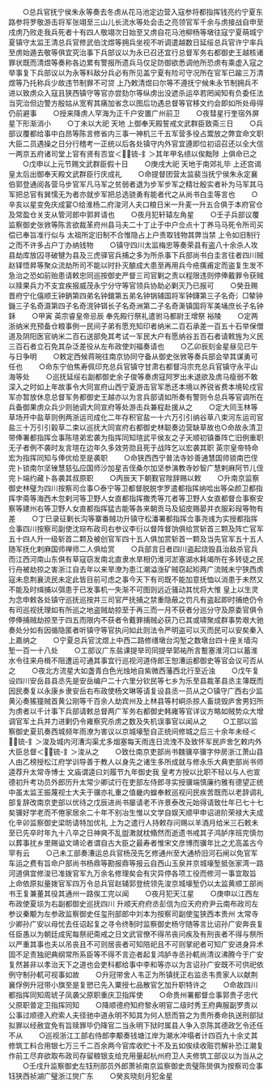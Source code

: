 <!-- { "loadSidebar": true } -->
　　○总兵官抚宁侯朱永等奏去冬虏从花马池定边营入寇参将都指挥钱亮约宁夏东路参将罗敬游击将军张翊至三山儿长流水等处会击之亮领官军千余与虏接战自申至戌虏乃败走我兵死者十有四人敬翊次日始至又虏自花马池柳杨等墩往寇宁夏萌城宁夏镇守太监王清总兵官修武伯沈煜等拥兵坐视不听调遣越数日延绥总兵官许宁率兵至虏始遁去敬等俱宜究治事下兵部议以为永已召还宜行总督军务右都御史王越核诸罪状既而清煜等奏称各边累有警报所遗兵马仅足防御欲悉调他所恐虏有乘虚入寇之举事复下兵部议以为永等料敌分兵必有所见盖宁夏有险可守况所在官军已踰三万清煜等乃托称兵少故违节制罪不可贷  上乃敕清煜曰尔等不遵抚宁候朱永节制拥兵不进以致虏众入寇且狭西镇守等官亦尝劾尔等纵虏出没遮杀运卒若罔闻知有负委任法当究治但边警方殷姑从宽宥其痛加省念以图后功遇总督等官移文约会即如所处毋得仍前避事
　　○授来降虏人罕海为正千户安置广州前卫
　　○夜彗星行奎宿外屏星下形渐消小
　　○丁未以大祀  天地  上御奉天殿誓戒文武群臣致斋三日
　　○兵部议覆都给事中白昂等陈言修省内三事一神机三千五军营多役占鬻放之弊宜命文职大臣二员遇操之日分行稽考一正统以后各处镇守内外官宜遵即位初诏召还以全大信一两京五府诸司堂上官有贤有否宜＜锍-釒＞其年甲名绩以俟黜陟  上俱命已之
　　○戊申以上元节赐文武群臣假十日
　　○庚戌大祀  天地于南郊礼毕  上还宫谒  皇太后出御奉天殿文武群臣行庆成礼
　　○命提督团营太监裴当抚宁侯朱永定襄伯郭登通阅各营马步官军凡马军之贫弱者退为步军步军之精壮殷实者补为马军其马军把总官有巽懦无为者亦就步军把总选骁勇有能者代之从尚书白圭等言也
　　○辛亥以星变免庆成宴○给淮杨二府浚河人夫口粮日米一升麦一升五合俱于本府官仓及常盈仓关支从管河郎中郭昇请也
　　○夜月犯轩辕左角星
　　○壬子兵部议覆监察御史张敩等陈言欲裁革府州县马夫二十丁止于中户佥点十丁养马马死令所司买偿已奉旨准行似与  太祖所定旧制不合惟隐占上户责取钱物其弊当禁  上令如旧制行之而不许多占户丁办纳钱物
　　○镇守四川太监梅忠等奏荣县有盗八十余杀人攻县劫库放囚寻破犍为县及三虎驿官兵捕之多为所杀事下兵部尚书白圭言往者四川贼赵铎悟昇等聚众流劫所司不能以时扑灭酿成大患至再用兵今疮痍甫定而盗复生发不急治之恐如前贻患请敕忠同巡按御史严督三司官剿之责以程限违则停俸戴罪令获贼以赎果兵力不支宜疾报威茂永宁分守等官领兵协助必剿灭乃已报可
　　○癸丑赐晋府宁化僖顺王钟鈵第四弟名钟錥第五弟名钟锅辅国将军钟鑮第三子名奇氵□辇钟鐖三子名奇滠第四子名奇涀钟铒长子名奇洲第二子名奇澌镇国将军美埇庶长子名钟鉌
　　○甲寅  英宗睿皇帝忌辰  奉先殿行祭礼遣驸马都尉王增祭  裕陵
　　○定两浙纳米充预备仓粮事例一民间子弟有愿充知印者纳米二百石承差一百五十石举保僧道及阴阳医官纳米二百石送部免其考试一军民大户有愿纳谷五百石者请敕旌为义民三百石者立石免其杂泛差役从左布政使刘福奏请也
　　○乙卯辰刻金星昼见已午与日争明
　　○敕定西候蒋琬往南京协同守备从御史张敩等奏兵部会举其谋勇可任也
　　○命东宁伯焦寿佩印充总兵官镇守甘肃右都督冯宗充总兵官镇守永平山海等处
　　○巡抚延绥右副都御史余子俊等奏虏寇阿罗出未退欲及虏马瘦弱不敢深入之时如上年故事令大同宣府山西宁夏游击官军悉还本境以养锐省费本境轮戍官军亦暂放休息总督军务都御史王越亦以为言兵部请如所奏有警则令总兵等官调所在兵备御果虏众兵少则驰调大同宣府等处游击兵兼程赴援从之
　　○定大同玉林等草场开中盐草则例两浙运司成化二年存积官盐一十六万引引纳谷草八束河东运司官盐三十万引引榖草二束以巡抚大同宣府右都御史林聪奏边营缺草故也○命故永清卫带俸署都指挥佥事陈瑄弟宏袭为指挥同知瑄武平侯友之子天顺初镇番阵亡旧例重职无子者例不袭时友言瑄在边年久多效劳勋且死于战阵乞以宏袭其职  英宗皇帝特命宏为指挥同知与俸优给至是袭职
　　○命狭西西宁普法寺妙善通慧国师锁南巴侄完卜锁南尔坚锉慧慈弘应国师沙加星吉侄桑尔加坚参演教寺妙智广慧剌麻阿节儿侄完卜端约藏卜各袭其叔原职
　　○丙辰天下朝觐官陛辞赐以敕
　　○升南京监察御史林璧为四川按察司佥事○泰宁等卫都督脱脱孛罗遣都指挥纳哈出等朵颜卫都指挥孛斋等海西木忽剌河等卫野人女直都指挥撒秃等兀者等卫野人女直都督佥事察安察等建州右等卫野人女直都指挥猛古能等各来朝贡马及貂皮赐晏并衣服彩叚等物有差
　　○丁巳录征剿长沟等寨番贼功升镇守松潘署都指挥佥事尧彧为实授都指挥佥事四川按察司副使沈琮布政司右参议李衍以督阵督饷俱给赏斩首三颗及阵亡官军五十四人升一级斩首二颗及被创官军四十五人俱加赏斩首一颗及当先官军五十五人随军抚化剌麻国师禅师二人俱给赏
　　○兵部言日者四川盗起烧毁县治敌杀官兵而江西河南山东俱有草寇窃发南北直隶水旱相仍淮河淤塞湖水耗竭所在多转徒之民行舟被劫掠之害浙江自去年以来旱潦为患江潮溢涨矿贼窃起矧两广流贼未宁狭西虏寇未息荆襄流民未定此皆目前可虑之事今天下有司既不能加意抚恤以消患于未然又不能及时缉捕以弭患于已发事机一失渐不可图则远近骚动其忧将大惟  皇上以生灵为念申敕各处镇守巡抚巡按并三司官严抚捕之禁重隐蔽之罚凡有盗起即时捕绝仍令有司巡视抚理如有所巡之地盗贼劫掠至于再三而一月不获者分巡分守及原委官俱令停俸捕贼劫掠至于四五而限内不获者令戴罪捕贼必获乃已其或啸聚成群事势艰大驰奏处分如有因循隐匿者听镇守等官执问如此则法令严明盗可以灭而民可以安矣秦入  上嘉纳之
　　○宁夏总兵官沈煜上中西二路修缮墩台沟堑之数墩台四十座关墙沟堑一百一十八处
　　○工部议广东盐课提举司同提举郭祐所言蹔塞淮河口以蓄淮水令往来舟楫不阻遭运可通其事宜行巡视河道侍郎王恕漕运都御史等官会议可否从之
　　○夜北方流星大如盏青白色光烛地自紫微西藩西北行至近浊
　　○戊午复设四川安岳县县丞先是安岳编户二十六里分钦民等七乡为乐至县裁革县丞主簿既而因民奏复以永康乡隶安岳右布政使杨文琳等请复设县丞一员从之○镇守广西右少监黄沁奏猺獞贼首黄公刚等千百余人劫宾州及上林县等村峒杀掠人畜烧毁庐舍男妇所为虏者以千计事下兵部请敕总督两广军务右都御史韩雍等官详议方略如贼势众大增调官军土兵并力进剿仍令雍察究杀虏之数及失机误事官以闻从之
　　○工部以监察御史夏玑奏西城频年雨潦为害议以京城壕堑自正统间修城之后三十余年未经＜锍-釒＞浚及城内河漕沟渠尤多烟塞每天雨连日流洩不及致怀军民庐舍乞敕内外大臣总督＜锍-釒＞浚从之
　　○致仕南京吏部尚书魏骥卒骥字仲房浙江萧山县人由乙榜授松江府学训导善于教人以身先之诸生多所成就与修永乐大典吏部尚书师逵荐升太常寺博士  文庙谓逵曰刘履节九年御史我  皇考方授以比职不轻以与人也宣德初升考功员外郎历升太常少卿试行在吏部左侍郎寻实授骥端慎廉约雅有德望正统中虽太监王振蔑视士大夫于骥亦礼重之值畿内蝗奉敕巡视问民疾苦既而以老辞调礼部复辞改南京吏部以优待之戊辰进尚书屡请老不许景泰改元始得请致仕年已七十七矣骥好学老而不倦家居余二十年不别冶生惟以文学自娱天顺甲申诏进阶荣禄大夫成化辛卯监察御史梁昉请特加优礼  上为之遣行人持敕存问赐以羊酒月给米三石敕未至已先卒时年九十八卒之日神爽不乱盥潄就枕翛然而逝遗书戒其子鸿胪序班完慎勿以葬事扰乡里赐谥文靖论者谓自古大臣之最寿者惟宋文彦博而骥年比之尤高盖古今罕有云
　　○己未工部奏漕运总兵官杨茂先乞修通州至大通桥旧河石闸以免官军车运之费有旨命户部尚书杨鼎等勘报鼎等报云自西山玉泉并京城壕堑抵张家湾一路河道俱宜修浚已准拨官军九万余名修理矣会有灾异停各项工役而修河一事宜取旨  上命依原拟量拨官军四万令总兵官赵辅郭登统领先浚京城壕堑仍以太监黄顺工部尚书王复兼董其役其通州一路俟工完以闻
　　○夜月犯天江星
　　○庚申以江西左布政使夏埙为右副都御史巡抚四川  升顺天府府丞彭信为应天府府尹云南布政司左参议秦颙为左参政监察御史任玺刑部郎中刘本为按察司副使玺狭西本贵州  太常寺少卿孙广安以母忧去任诏起复之寻令终制时监察御史杨守随等言比诏孙广安奔丧复任臣愚以为朝廷成宪每祭祀斋戒之日文武官僚不得吊丧问疾及有刑丧者不得与祭所以严重其事也夫以吊丧且不可则居丧者可知陪祀且不可则掌祀者可知广安进身异术固不足责独祀典纲常所系臣等不得不言迩者起复鸿胪寺丞孙軏尚清议沸腾今于广安复然甚非以孝治天下之道也会吏科都给事中李和等亦以为言诏孙广安既不可供祀依例守制孙軏可视事如故
　　○升冠带舍人韦正为所镇抚正右监丞韦贵家人以献荆襄俘例升冠带小旗至是复愬已先入粟授七品散官乞加升职特许之
　　○命故四川都指挥同知周琥子凤袭父原职重庆卫指挥使
　　○命贵州署都督佥事郭贵子忠代父原职普定卫指挥同知
　　○降顺德府知府黎永明官二级时秀王府典服副罗贵以公事过顺德入府索人夫径驰中道永明不知其为何人怒而笞之为贵所奏命执送刑部狱拟罪以经赦宜免有旨赎罪毕仍降官二当永明下狱时属县人争入京陈其德政乞令还任不从
　　○巡视浙江工部右侍郎李颙奏钱塘江岸为潮水冲塌者计四百九十余丈其修筑工料合用银七万三千二百余两今官库收贮十不及五如俟续收赃罚解补恐江潮复作前工尽弃欲取布政司存留粮银支给充用量起杭州府卫人夫修筑工部议以为当从之
　　○壬戌升监察御史左钰刑部员外郎萧祯南京监察御史贡璧陈爕俱为按察司佥事钰狭西祯湖广璧浙江爕广东
　　○癸亥晓刻月犯金星
